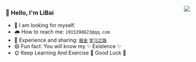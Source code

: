 <p>
  <a 
    href="https://github-readme-stats.vercel.app/api?username=wsydxiangwang&show_icons=true&count_private=true&hide_border=true&cache_seconds=1900" 
    target="_blank"
    rel="noopener noreferrer"
  >
    <img 
      align="right" 
      src="https://github-readme-stats.vercel.app/api?username=wsydxiangwang&show_icons=true&count_private=true&hide_border=true&cache_seconds=1900"
    >
  </a>
</p>

### 👋 Hello, I'm LiBai 

- 🍰 I am looking for myself.
- 🌧 How to reach me: `1915398623@qq.com`
- 💬 Experience and sharing: [`掘金`](https://juejin.cn/user/2911162519784525) [`学习之路`](https://github.com/wsydxiangwang/note) 
- 😄 Fun fact: You will know my ✨ Existence ✨
- 🌞 Keep Learning And Exercise 🎈 Good Luck 🎈
